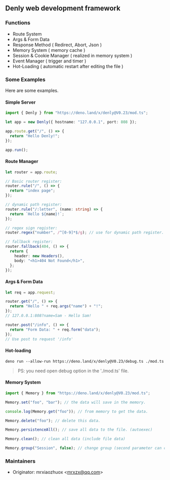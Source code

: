 ## Denly web development framework

### Functions

- Route System
- Args & Form Data
- Response Method ( Redirect, Abort, Json )
- Memory System ( memory cache )
- Session & Cookie Manager ( realized in memory system )
- Event Manager ( trigger and timer )
- Hot-Loading ( automatic restart after editing the file )

### Some Examples

Here are some examples.

#### Simple Server

```typescript
import { Denly } from "https://deno.land/x/denly@V0.23/mod.ts";

let app = new Denly({ hostname: "127.0.0.1", port: 808 });

app.route.get("/", () => {
  return "Hello Denly!";
});

app.run();
```

#### Route Manager

```typescript
let router = app.route;

// Basic router register:
router.rule("/", () => {
  return "index page";
});

// dynamic path register:
router.rule("/:letter", (name: string) => {
  return `Hello ${name}!`;
});

// regex sign register:
router.regex("number", /^[0-9]*$/g); // use for dynamic path register.

// fallback register:
router.fallback(404, () => {
  return {
    header: new Headers(),
    body: "<h1>404 Not Found</h1>",
  };
});
```

#### Args & Form Data

```typescript
let req = app.request;

router.get("/", () => {
  return "Hello " + req.args("name") + "!";
});
// 127.0.0.1:808?name=Sam - Hello Sam!

router.post("/info", () => {
  return "Form Data: " + req.form("data");
});
// Use post to request '/info'
```

#### Hot-loading

```shell
deno run --allow-run https://deno.land/x/denly@V0.23/debug.ts ./mod.ts
```

> PS: you need open debug option in the './mod.ts' file.

#### Memory System

```typescript
import { Memory } from "https://deno.land/x/denly@V0.23/mod.ts";

Memory.set("foo", "bar"); // the data will save in the memory.

console.log(Memory.get("foo")); // from memory to get the data.

Memory.delete("foo"); // delete this data.

Memory.persistenceAll(); // save all data to the file. (autoexec)

Memory.clean(); // clean all data (include file data)

Memory.group("Session", false); // change group (second parameter can close file-cahce)
```

### Maintainers

- Originator: mrxiaozhuox \<mrxzx@qq.com\>
